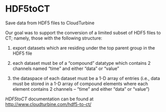 # HDF5toCT
Save data from HDF5 files to CloudTurbine

Our goal was to support the conversion of a limited subset of HDF5 files to CT; namely, those with the following structure:

1. export datasets which are residing under the top parent group in the HDF5 file

2. each dataset must be of a “compound” datatype which contains 2 channels named “time” and either “data” or “value”

3. the dataspace of each dataset must be a 1-D array of entries (i.e., data must be stored in a 1-D array of compound elements where each element contains 2 channels – “time” and either “data” or “value”)

*HDF5toCT* documentation can be found at <a href="http://www.cloudturbine.com/hdf5-to-ct/" target="_blank">http://www.cloudturbine.com/hdf5-to-ct/</a>
